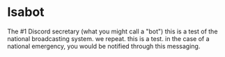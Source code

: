 # Isabot
The #1 Discord secretary (what you might call a "bot")
this is a test of the national broadcasting system. we repeat. this is a test. in the case of a national emergency, you would be notified through this messaging.
